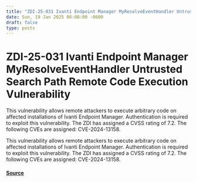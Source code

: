 ```yaml
---
title: "ZDI-25-031 Ivanti Endpoint Manager MyResolveEventHandler Untrusted Search Path Remote Code Execution Vulnerability"
date: Sun, 19 Jan 2025 00:00:00 -0600
draft: false
type: posts
---
```

# ZDI-25-031 Ivanti Endpoint Manager MyResolveEventHandler Untrusted Search Path Remote Code Execution Vulnerability





This vulnerability allows remote attackers to execute arbitrary code on affected installations of Ivanti Endpoint Manager. Authentication is required to exploit this vulnerability. The ZDI has assigned a CVSS rating of 7.2. The following CVEs are assigned: CVE-2024-13158.

This vulnerability allows remote attackers to execute arbitrary code on affected installations of Ivanti Endpoint Manager. Authentication is required to exploit this vulnerability. The ZDI has assigned a CVSS rating of 7.2. The following CVEs are assigned: CVE-2024-13158.

#### [Source](http://www.zerodayinitiative.com/advisories/ZDI-25-031/)

